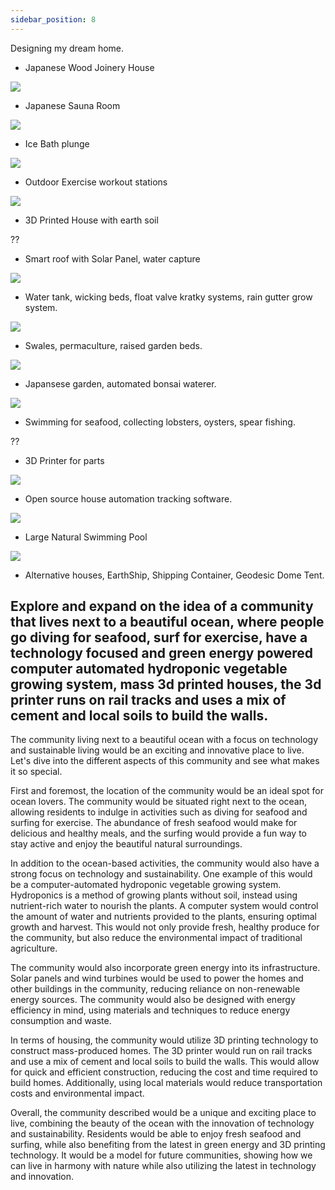 ```yaml
---
sidebar_position: 8
---
```


Designing my dream home.

* Japanese Wood Joinery House

<img src="/assets/img/dream-home/Japanese Wood Joinery House.jpg"/>

* Japanese Sauna Room

<img src="/assets/img/dream-home/Japanese Sauna Room.jpg"/>

* Ice Bath plunge

<img src="/assets/img/dream-home/Ice Bath plunge.jpg"/>

* Outdoor Exercise workout stations

<img src="/assets/img/dream-home/Outdoor Exercise workout stations.jpg"/>

* 3D Printed House with earth soil 

??

* Smart roof with Solar Panel, water capture

<img src="/assets/img/dream-home/Smart roof with Solar Panel, water capture.jpg"/>

* Water tank, wicking beds, float valve kratky systems, rain gutter grow system.

<img src="/assets/img/dream-home/Water tank, wicking beds, float valve kratky systems, rain gutter grow system..jpg"/>

* Swales, permaculture, raised garden beds.

<img src="/assets/img/dream-home/Swales, permaculture, raised garden beds.jpg"/>

* Japansese garden, automated bonsai waterer.

<img src="/assets/img/dream-home/Japansese garden, automated bonsai waterer.jpg"/>

* Swimming for seafood, collecting lobsters, oysters, spear fishing.

??

* 3D Printer for parts

<img src="/assets/img/dream-home/Japanese Wood Joinery House.jpg"/>

* Open source house automation tracking software.

<img src="/assets/img/dream-home/Japanese Wood Joinery House.jpg"/>

* Large Natural Swimming Pool 

<img src="/assets/img/dream-home/Japanese Wood Joinery House.jpg"/>

* Alternative houses, EarthShip, Shipping Container, Geodesic Dome Tent.

## Explore and expand on the idea of a community that lives next to a beautiful ocean, where people go diving for seafood, surf for exercise, have a technology focused and green energy powered computer automated hydroponic vegetable growing system, mass 3d printed houses, the 3d printer runs on rail tracks and uses a mix of cement and local soils to build the walls. 

The community living next to a beautiful ocean with a focus on technology and sustainable living would be an exciting and innovative place to live. Let's dive into the different aspects of this community and see what makes it so special.

First and foremost, the location of the community would be an ideal spot for ocean lovers. The community would be situated right next to the ocean, allowing residents to indulge in activities such as diving for seafood and surfing for exercise. The abundance of fresh seafood would make for delicious and healthy meals, and the surfing would provide a fun way to stay active and enjoy the beautiful natural surroundings.

In addition to the ocean-based activities, the community would also have a strong focus on technology and sustainability. One example of this would be a computer-automated hydroponic vegetable growing system. Hydroponics is a method of growing plants without soil, instead using nutrient-rich water to nourish the plants. A computer system would control the amount of water and nutrients provided to the plants, ensuring optimal growth and harvest. This would not only provide fresh, healthy produce for the community, but also reduce the environmental impact of traditional agriculture.

The community would also incorporate green energy into its infrastructure. Solar panels and wind turbines would be used to power the homes and other buildings in the community, reducing reliance on non-renewable energy sources. The community would also be designed with energy efficiency in mind, using materials and techniques to reduce energy consumption and waste.

In terms of housing, the community would utilize 3D printing technology to construct mass-produced homes. The 3D printer would run on rail tracks and use a mix of cement and local soils to build the walls. This would allow for quick and efficient construction, reducing the cost and time required to build homes. Additionally, using local materials would reduce transportation costs and environmental impact.

Overall, the community described would be a unique and exciting place to live, combining the beauty of the ocean with the innovation of technology and sustainability. Residents would be able to enjoy fresh seafood and surfing, while also benefiting from the latest in green energy and 3D printing technology. It would be a model for future communities, showing how we can live in harmony with nature while also utilizing the latest in technology and innovation.